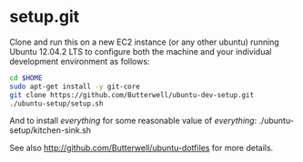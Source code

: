 setup.git
=========
Clone and run this on a new EC2 instance (or any other ubuntu) running Ubuntu 12.04.2 LTS to
configure both the machine and your individual development environment as
follows:

```sh
cd $HOME
sudo apt-get install -y git-core
git clone https://github.com/Butterwell/ubuntu-dev-setup.git
./ubuntu-setup/setup.sh   
```

And to install *everything* for some reasonable value of *everything*:
./ubuntu-setup/kitchen-sink.sh

See also http://github.com/Butterwell/ubuntu-dotfiles for more details.





